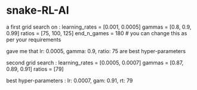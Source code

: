 # snake-RL-AI

a first grid search on :
learning_rates = [0.001, 0.0005]
gammas = [0.8, 0.9, 0.99]
ratios = [75, 100, 125]
end_n_games = 180 # you can change this as per your requirements

gave me that lr: 0.0005, gamma: 0.9, ratio: 75 are best hyper-parameters

second grid search :
learning_rates = [0.0005, 0.0007]
gammas = [0.87, 0.89, 0.91]
ratios = [79]

best hyper-parameters :
lr: 0.0007, gam: 0.91, rt: 79